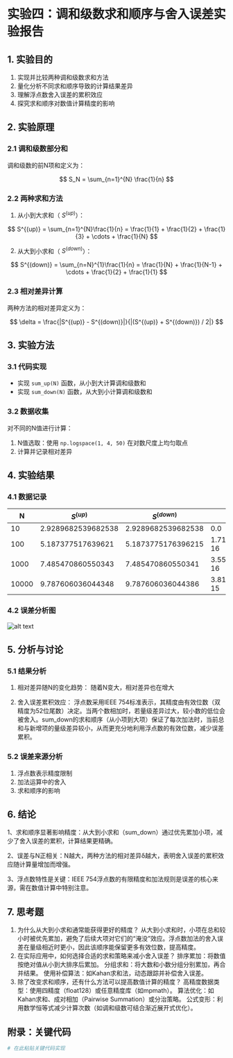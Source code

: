 # 实验四：调和级数求和顺序与舍入误差实验报告

## 1. 实验目的
1. 实现并比较两种调和级数求和方法
2. 量化分析不同求和顺序导致的计算结果差异
3. 理解浮点数舍入误差的累积效应
4. 探究求和顺序对数值计算精度的影响

## 2. 实验原理
### 2.1 调和级数部分和
调和级数的前N项和定义为：

$$ S_N = \sum_{n=1}^{N} \frac{1}{n} $$

### 2.2 两种求和方法
1. 从小到大求和（ $S^{(up)}$）：

$$ S^{(up)} = \sum_{n=1}^{N}\frac{1}{n} = \frac{1}{1} + \frac{1}{2} + \frac{1}{3} + \cdots + \frac{1}{N} $$

2. 从大到小求和（ $S^{(down)}$）：

$$ S^{(down)} = \sum_{n=N}^{1}\frac{1}{n} = \frac{1}{N} + \frac{1}{N-1} + \cdots + \frac{1}{2} + \frac{1}{1} $$

### 2.3 相对差异计算
两种方法的相对差异定义为：

$$ \delta = \frac{|S^{(up)} - S^{(down)}|}{|(S^{(up)} + S^{(down)}) / 2|} $$

## 3. 实验方法
### 3.1 代码实现
- 实现 `sum_up(N)` 函数，从小到大计算调和级数和
- 实现 `sum_down(N)` 函数，从大到小计算调和级数和

### 3.2 数据收集
对不同的N值进行计算：
1. N值选取：使用 `np.logspace(1, 4, 50)` 在对数尺度上均匀取点
2. 计算并记录相对差异

## 4. 实验结果
### 4.1 数据记录

| N | $S^{(up)}$ | $S^{(down)}$ | 相对差异 δ |
|---|------------|--------------|------------|
| 10 |     2.9289682539682538      |    2.9289682539682538          |    0.0        |
| 100 |    5.187377517639621      |    5.1873775176396215          |    1.712191597160384e-16        |
| 1000 |   7.485470860550343      |    7.485470860550341          |    3.559609420354454e-16        |
| 10000 |  9.787606036044348      |    9.787606036044386          |    3.811299054133299e-15        |

### 4.2 误差分析图
![alt text](Figure_1-1.png)

## 5. 分析与讨论
### 5.1 结果分析
1. 相对差异随N的变化趋势：
   随着N变大，相对差异也在增大

2. 舍入误差累积效应：
   浮点数采用IEEE 754标准表示，其精度由有效位数（双精度为52位尾数）决定。当两个数相加时，若量级差异过大，较小数的低位会被舍入。sum_down的求和顺序（从小项到大项）保证了每次加法时，当前总和与新增项的量级差异较小，从而更充分地利用浮点数的有效位数，减少误差累积。

### 5.2 误差来源分析
1. 浮点数表示精度限制
2. 加法运算中的舍入
3. 求和顺序的影响

## 6. 结论
1、求和顺序显著影响精度：从大到小求和（sum_down）通过优先累加小项，减少了舍入误差的累积，计算结果更精确。

2、误差与N正相关：N越大，两种方法的相对差异δ越大，表明舍入误差的累积效应随计算量增加而增强。

3、浮点数特性是关键：IEEE 754浮点数的有限精度和加法规则是误差的核心来源，需在数值计算中特别注意。

## 7. 思考题
1. 为什么从大到小求和通常能获得更好的精度？
从大到小求和时，小项在总和较小时被优先累加，避免了后续大项对它们的“淹没”效应。浮点数加法的舍入误差在量级相近时更小，因此该顺序能保留更多有效位数，提高精度。
1. 在实际应用中，如何选择合适的求和策略来减小舍入误差？
排序累加：将数值按绝对值从小到大排序后累加。
分组求和：将大数和小数分组分别累加，再合并结果。
使用补偿算法：如Kahan求和法，动态跟踪并补偿舍入误差。
2. 除了改变求和顺序，还有什么方法可以提高数值计算的精度？
高精度数据类型：使用四精度（float128）或任意精度库（如mpmath）。
算法优化：如Kahan求和、成对相加（Pairwise Summation）或分治策略。
公式变形：利用数学恒等式减少计算次数（如调和级数可结合渐近展开式优化）。

## 附录：关键代码
```python
# 在此粘贴关键代码实现
```

